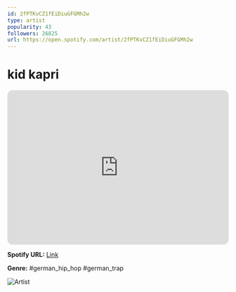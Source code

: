 ```yaml
---
id: 2fPTKvCZ1fEiDiuGFGMh2w
type: artist
popularity: 43
followers: 26825
url: https://open.spotify.com/artist/2fPTKvCZ1fEiDiuGFGMh2w
---
```

# kid kapri

<iframe style="border-radius:12px" src="https://open.spotify.com/embed/artist/2fPTKvCZ1fEiDiuGFGMh2w" width="100%" height="352" frameBorder="0" allowfullscreen="" allow="autoplay; clipboard-write; encrypted-media; fullscreen; picture-in-picture" loading="lazy"></iframe>

**Spotify URL:** [Link](https://open.spotify.com/artist/2fPTKvCZ1fEiDiuGFGMh2w)

**Genre:**  #german_hip_hop #german_trap

![Artist](https://i.scdn.co/image/ab6761610000e5eb1165300aeb504031e2a25364)
